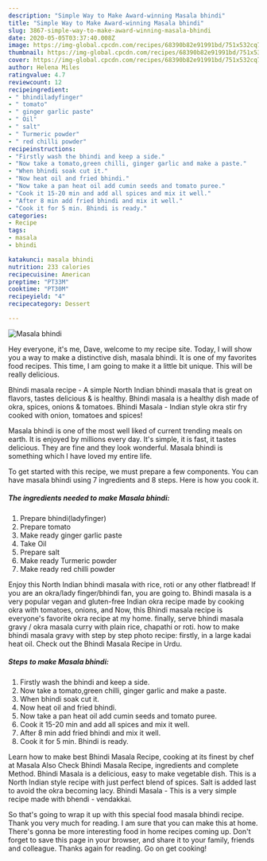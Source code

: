 ```yaml
---
description: "Simple Way to Make Award-winning Masala bhindi"
title: "Simple Way to Make Award-winning Masala bhindi"
slug: 3867-simple-way-to-make-award-winning-masala-bhindi
date: 2020-05-05T03:37:40.008Z
image: https://img-global.cpcdn.com/recipes/68390b82e91991bd/751x532cq70/masala-bhindi-recipe-main-photo.jpg
thumbnail: https://img-global.cpcdn.com/recipes/68390b82e91991bd/751x532cq70/masala-bhindi-recipe-main-photo.jpg
cover: https://img-global.cpcdn.com/recipes/68390b82e91991bd/751x532cq70/masala-bhindi-recipe-main-photo.jpg
author: Helena Miles
ratingvalue: 4.7
reviewcount: 12
recipeingredient:
- " bhindiladyfinger"
- " tomato"
- " ginger garlic paste"
- " Oil"
- " salt"
- " Turmeric powder"
- " red chilli powder"
recipeinstructions:
- "Firstly wash the bhindi and keep a side."
- "Now take a tomato,green chilli, ginger garlic and make a paste."
- "When bhindi soak cut it."
- "Now heat oil and fried bhindi."
- "Now take a pan heat oil add cumin seeds and tomato puree."
- "Cook it 15-20 min and add all spices and mix it well."
- "After 8 min add fried bhindi and mix it well."
- "Cook it for 5 min. Bhindi is ready."
categories:
- Recipe
tags:
- masala
- bhindi

katakunci: masala bhindi 
nutrition: 233 calories
recipecuisine: American
preptime: "PT33M"
cooktime: "PT30M"
recipeyield: "4"
recipecategory: Dessert

---
```



![Masala bhindi](https://img-global.cpcdn.com/recipes/68390b82e91991bd/751x532cq70/masala-bhindi-recipe-main-photo.jpg)

Hey everyone, it's me, Dave, welcome to my recipe site. Today, I will show you a way to make a distinctive dish, masala bhindi. It is one of my favorites food recipes. This time, I am going to make it a little bit unique. This will be really delicious.

Bhindi masala recipe - A simple North Indian bhindi masala that is great on flavors, tastes delicious &amp; is healthy. Bhindi masala is a healthy dish made of okra, spices, onions &amp; tomatoes. Bhindi Masala - Indian style okra stir fry cooked with onion, tomatoes and spices!

Masala bhindi is one of the most well liked of current trending meals on earth. It is enjoyed by millions every day. It's simple, it is fast, it tastes delicious. They are fine and they look wonderful. Masala bhindi is something which I have loved my entire life.


To get started with this recipe, we must prepare a few components. You can have masala bhindi using 7 ingredients and 8 steps. Here is how you cook it.

<!--inarticleads1-->

##### The ingredients needed to make Masala bhindi:

1. Prepare  bhindi(ladyfinger)
1. Prepare  tomato
1. Make ready  ginger garlic paste
1. Take  Oil
1. Prepare  salt
1. Make ready  Turmeric powder
1. Make ready  red chilli powder


Enjoy this North Indian bhindi masala with rice, roti or any other flatbread! If you are an okra/lady finger/bhindi fan, you are going to. Bhindi masala is a very popular vegan and gluten-free Indian okra recipe made by cooking okra with tomatoes, onions, and Now, this Bhindi masala recipe is everyone&#39;s favorite okra recipe at my home. finally, serve bhindi masala gravy / okra masala curry with plain rice, chapathi or roti. how to make bhindi masala gravy with step by step photo recipe: firstly, in a large kadai heat oil. Check out the Bhindi Masala Recipe in Urdu. 

<!--inarticleads2-->

##### Steps to make Masala bhindi:

1. Firstly wash the bhindi and keep a side.
1. Now take a tomato,green chilli, ginger garlic and make a paste.
1. When bhindi soak cut it.
1. Now heat oil and fried bhindi.
1. Now take a pan heat oil add cumin seeds and tomato puree.
1. Cook it 15-20 min and add all spices and mix it well.
1. After 8 min add fried bhindi and mix it well.
1. Cook it for 5 min. Bhindi is ready.


Learn how to make best Bhindi Masala Recipe, cooking at its finest by chef at Masala Also Check Bhindi Masala Recipe, ingredients and complete Method. Bhindi Masala is a delicious, easy to make vegetable dish. This is a North Indian style recipe with just perfect blend of spices. Salt is added last to avoid the okra becoming lacy. Bhindi Masala - This is a very simple recipe made with bhendi - vendakkai. 

So that's going to wrap it up with this special food masala bhindi recipe. Thank you very much for reading. I am sure that you can make this at home. There's gonna be more interesting food in home recipes coming up. Don't forget to save this page in your browser, and share it to your family, friends and colleague. Thanks again for reading. Go on get cooking!
